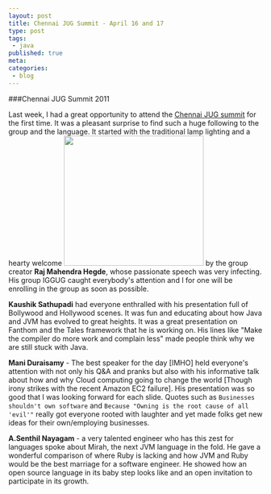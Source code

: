 ```yaml
---
layout: post
title: Chennai JUG Summit - April 16 and 17
type: post
tags:
 - java
published: true
meta:
categories:
 - blog
---
```

###Chennai JUG Summit 2011

Last week, I had a great opportunity to attend the <a href="http://jugchennai.in/chennaijavasummit/">Chennai JUG summit</a> for the first time. 
It was a pleasant surprise to find such a huge following to the group and the language. It started with the traditional lamp lighting and a hearty welcome 
<img src="http://zengopal.files.wordpress.com/2011/04/dsc004521.png" alt="" width="277" height="258" border="0" /> by the group creator **Raj Mahendra Hegde**, whose passionate speech was very infecting. His group IGGUG caught everybody's attention and I for one will be enrolling in the group as soon as possible.

**Kaushik Sathupadi** had everyone enthralled with his presentation full of Bollywood and Hollywood scenes. It was fun and educating about how Java and JVM has evolved to great heights. It was a great presentation on Fanthom and the Tales framework that he is working on. His lines like "Make the compiler do more work and complain less" made people think why we are still stuck with Java.

**Mani Duraisamy** - The best speaker for the day [IMHO] held everyone's attention with not only his Q&A and pranks but also with his informative talk about how and why Cloud computing going to change the world [Though irony strikes with the recent Amazon EC2 failure]. His presentation was so good that I was looking forward for each slide. Quotes such as `Businesses shouldn't own software` and `Because "Owning is the root cause of all 'evil'"` really got everyone rooted with laughter and yet made folks get new ideas for their own/employing businesses.

**A.Senthil Nayagam** - a very talented engineer who has this zest for languages spoke about Mirah, the next JVM language in the fold. He gave a wonderful comparison of where Ruby is lacking and how JVM and Ruby would be the best marriage for a software engineer. He showed how an open source language in its baby step looks like and an open invitation to participate in its growth.